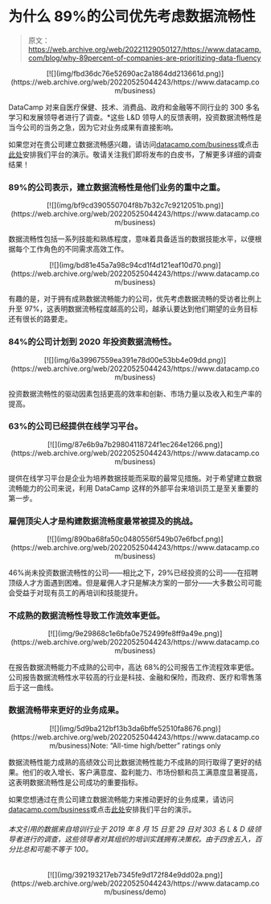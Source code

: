# 为什么 89%的公司优先考虑数据流畅性

> 原文：<https://web.archive.org/web/20221129050127/https://www.datacamp.com/blog/why-89percent-of-companies-are-prioritizing-data-fluency>

<center>[![](img/fbd36dc76e52690ac2a1864dd213661d.png)](https://web.archive.org/web/20220525044243/https://www.datacamp.com/business)</center>

DataCamp 对来自医疗保健、技术、消费品、政府和金融等不同行业的 300 多名学习和发展领导者进行了调查。*这些 L&D 领导人的反馈表明，投资数据流畅性是当今公司的当务之急，因为它对业务成果有直接影响。

如果您对在贵公司建立数据流畅感兴趣，请访问[datacamp.com/business](https://web.archive.org/web/20220525044243/https://www.datacamp.com/business)或点击[此处](https://web.archive.org/web/20220525044243/https://www.datacamp.com/business/demo/)安排我们平台的演示。敬请关注我们即将发布的白皮书，了解更多详细的调查结果！

### 89%的公司表示，建立数据流畅性是他们业务的重中之重。

<center>[![](img/bf9cd390550704f8b7b32c7c9212051b.png)](https://web.archive.org/web/20220525044243/https://www.datacamp.com/business)</center>

数据流畅性包括一系列技能和熟练程度，意味着具备适当的数据技能水平，以便根据每个工作角色的不同需求高效工作。

<center>[![](img/bd81e45a7a98c94cd1f4d121eaf10d70.png)](https://web.archive.org/web/20220525044243/https://www.datacamp.com/business)</center>

有趣的是，对于拥有成熟数据流畅能力的公司，优先考虑数据流畅的受访者比例上升至 97%，这表明数据流畅程度越高的公司，越承认要达到他们期望的业务目标还有很长的路要走。

### 84%的公司计划到 2020 年投资数据流畅性。

<center>[![](img/6a39967559ea391e78d00e53bb4e09dd.png)](https://web.archive.org/web/20220525044243/https://www.datacamp.com/business)</center>

投资数据流畅性的驱动因素包括更高的效率和创新、市场力量以及收入和生产率的提高。

### 63%的公司已经提供在线学习平台。

<center>[![](img/87e6b9a7b29804118724f1ec264e1266.png)](https://web.archive.org/web/20220525044243/https://www.datacamp.com/business)</center>

提供在线学习平台是企业为培养数据技能而采取的最常见措施。对于希望建立数据流畅能力的公司来说，利用 DataCamp 这样的外部平台来培训员工是至关重要的第一步。

### 雇佣顶尖人才是构建数据流畅度最常被提及的挑战。

<center>[![](img/890ba68fa50c0480556f549b07e6fbcf.png)](https://web.archive.org/web/20220525044243/https://www.datacamp.com/business)</center>

46%尚未投资数据流畅性的公司——相比之下，29%已经投资的公司——在招聘顶级人才方面遇到困难。但是雇佣人才只是解决方案的一部分——大多数公司可能会受益于对现有员工的再培训和技能提升。

### 不成熟的数据流畅性导致工作流效率更低。

<center>[![](img/9e29868c1e6bfa0e752499fe8ff9a49e.png)](https://web.archive.org/web/20220525044243/https://www.datacamp.com/business)</center>

在报告数据流畅能力不成熟的公司中，高达 68%的公司报告工作流程效率更低。公司报告数据流畅性水平较高的行业是科技、金融和保险，而政府、医疗和零售落后于这一曲线。

### 数据流畅带来更好的业务成果。

<center>[![](img/5d9ba212bf13b3da6bffe52510fa8676.png)](https://web.archive.org/web/20220525044243/https://www.datacamp.com/business)Note: “All-time high/better” ratings only</center>

数据流畅性能力成熟的高绩效公司比数据流畅性能力不成熟的同行取得了更好的结果。他们的收入增长、客户满意度、盈利能力、市场份额和员工满意度显著提高，这表明数据流畅性是公司成功的重要指标。

如果您想通过在贵公司建立数据流畅能力来推动更好的业务成果，请访问[datacamp.com/business](https://web.archive.org/web/20220525044243/https://www.datacamp.com/business)或点击[此处](https://web.archive.org/web/20220525044243/https://www.datacamp.com/business/demo/)安排我们平台的演示。

###### *本文引用的数据来自培训行业于 2019 年 8 月 15 日至 29 日对 303 名 L & D 级领导者进行的调查，这些领导者对其组织的培训实践拥有决策权。由于四舍五入，百分比总和可能不等于 100。*

<center>[![](img/392193217eb7345fe9d172f84e9dd02a.png)](https://web.archive.org/web/20220525044243/https://www.datacamp.com/business/demo)</center>